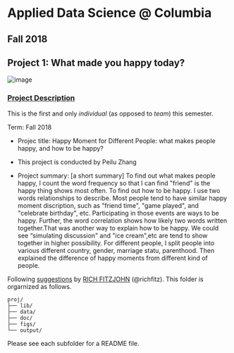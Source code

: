 # Applied Data Science @ Columbia
## Fall 2018
## Project 1: What made you happy today?

![image](figs/title.jpeg)

### [Project Description](doc/)
This is the first and only *individual* (as opposed to *team*) this semester. 

Term: Fall 2018

+ Projec title: Happy Moment for Different People: what makes people happy, and how to be happy?
+ This project is conducted by Peilu Zhang

+ Project summary: [a short summary] To find out what makes people happy, I count the word frequency so that I can find "friend" is the happy thing shows most often. To find out how to be happy. I use two words relationships to describe. Most people tend to have similar happy moment discription, such as "friend	time",	"game	played", and "celebrate birthday", etc. Participating in those events are ways to be happy. Further, the word correlation shows how likely two words written together.That was another way to explain how to be happy. We could see “simulating discussion" and "ice cream",etc are tend to show together in higher possibility. For different people, I split people into various different country, gender, marriage statu, parenthood. Then explained the difference of happy moments from different kind of people. 

Following [suggestions](http://nicercode.github.io/blog/2013-04-05-projects/) by [RICH FITZJOHN](http://nicercode.github.io/about/#Team) (@richfitz). This folder is orgarnized as follows.

```
proj/
├── lib/
├── data/
├── doc/
├── figs/
└── output/
```

Please see each subfolder for a README file.
